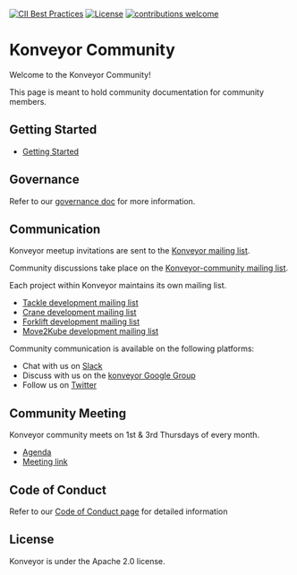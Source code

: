 [![CII Best Practices](https://bestpractices.coreinfrastructure.org/projects/6384/badge)](https://bestpractices.coreinfrastructure.org/projects/6384) [![License](http://img.shields.io/:license-apache-blue.svg)](http://www.apache.org/licenses/LICENSE-2.0.html) [![contributions welcome](https://img.shields.io/badge/contributions-welcome-brightgreen.svg?style=flat)](https://github.com/konveyor/community/pulls)

# Konveyor Community

Welcome to the Konveyor Community!

This page is meant to hold community documentation for community members.

## Getting Started
* [Getting Started](gsg.md)

## Governance
Refer to our [governance doc](governance.md) for more information.

## Communication
Konveyor meetup invitations are sent to the [Konveyor mailing list](https://groups.google.com/g/konveyorio).

Community discussions take place on the [Konveyor-community mailing list](https://groups.google.com/g/konveyor-community).

Each project within Konveyor maintains its own mailing list. 
 * [Tackle development mailing list](https://groups.google.com/g/tackle-dev)
 * [Crane development mailing list](https://groups.google.com/g/crane-dev)
 * [Forklift development mailing list](https://groups.google.com/g/forklift-dev)
 * [Move2Kube development mailing list](https://groups.google.com/g/move2kube-dev)

 Community communication is available on the following platforms:
 * Chat with us on [Slack](https://kubernetes.slack.com/archives/CR85S82A2)
 * Discuss with us on the [konveyor Google Group](https://groups.google.com/g/konveyorio)
 * Follow us on [Twitter](https://twitter.com/Konveyor_io)
 
## Community Meeting

Konveyor community meets on 1st & 3rd Thursdays of every month.
* [Agenda](https://docs.google.com/document/d/18vsvW8aO1iJqCXUCi-X2_PjfzuSVE5Ue3vgxlTYl10g/edit)
* [Meeting link](https://meet.google.com/jmn-poqi-evw)

## Code of Conduct
Refer to our [Code of Conduct page](https://github.com/konveyor/community/blob/main/CODE_OF_CONDUCT.md) for detailed information

## License

Konveyor is under the Apache 2.0 license.
